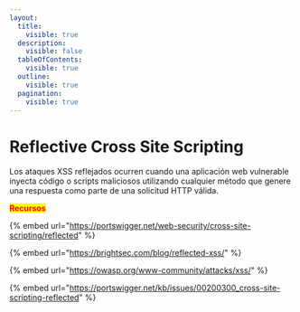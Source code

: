 ```yaml
---
layout:
  title:
    visible: true
  description:
    visible: false
  tableOfContents:
    visible: true
  outline:
    visible: true
  pagination:
    visible: true
---
```


# Reflective Cross Site Scripting

Los ataques XSS reflejados ocurren cuando una aplicación web vulnerable inyecta código o scripts maliciosos utilizando cualquier método que genere una respuesta como parte de una solicitud HTTP válida.



<mark style="color:red;">**Recursos**</mark>

{% embed url="https://portswigger.net/web-security/cross-site-scripting/reflected" %}

{% embed url="https://brightsec.com/blog/reflected-xss/" %}

{% embed url="https://owasp.org/www-community/attacks/xss/" %}

{% embed url="https://portswigger.net/kb/issues/00200300_cross-site-scripting-reflected" %}
